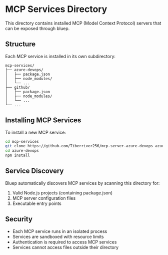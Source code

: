 # MCP Services Directory

This directory contains installed MCP (Model Context Protocol) servers that can be exposed through bluep.

## Structure

Each MCP service is installed in its own subdirectory:
```
mcp-services/
├── azure-devops/
│   ├── package.json
│   ├── node_modules/
│   └── ...
├── github/
│   ├── package.json
│   ├── node_modules/
│   └── ...
└── ...
```

## Installing MCP Services

To install a new MCP service:

```bash
cd mcp-services
git clone https://github.com/Tiberriver256/mcp-server-azure-devops azure-devops
cd azure-devops
npm install
```

## Service Discovery

Bluep automatically discovers MCP services by scanning this directory for:
1. Valid Node.js projects (containing package.json)
2. MCP server configuration files
3. Executable entry points

## Security

- Each MCP service runs in an isolated process
- Services are sandboxed with resource limits
- Authentication is required to access MCP services
- Services cannot access files outside their directory